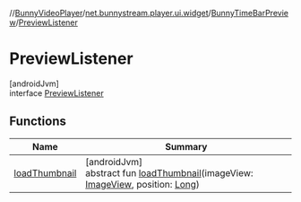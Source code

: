 //[BunnyVideoPlayer](../../../../index.md)/[net.bunnystream.player.ui.widget](../../index.md)/[BunnyTimeBarPreview](../index.md)/[PreviewListener](index.md)

# PreviewListener

[androidJvm]\
interface [PreviewListener](index.md)

## Functions

| Name | Summary |
|---|---|
| [loadThumbnail](load-thumbnail.md) | [androidJvm]<br>abstract fun [loadThumbnail](load-thumbnail.md)(imageView: [ImageView](https://developer.android.com/reference/kotlin/android/widget/ImageView.html), position: [Long](https://kotlinlang.org/api/latest/jvm/stdlib/kotlin-stdlib/kotlin/-long/index.html)) |
